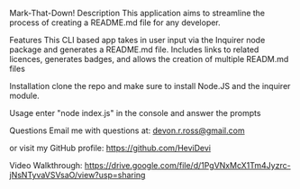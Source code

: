 Mark-That-Down!
Description
This application aims to streamline the process of creating a README.md file for any developer.

Features
This CLI based app takes in user input via the Inquirer node package and generates a README.md file. Includes links to related licences, generates badges, and allows the creation of multiple READM.md files

Installation
clone the repo and make sure to install Node.JS and the inquirer module.

Usage
enter "node index.js" in the console and answer the prompts

Questions
Email me with questions at: devon.r.ross@gmail.com

or visit my GitHub profile: https://github.com/HeviDevi

Video Walkthrough:
https://drive.google.com/file/d/1PgVNxMcX1Tm4Jyzrc-jNsNTyvaVSVsaO/view?usp=sharing 
